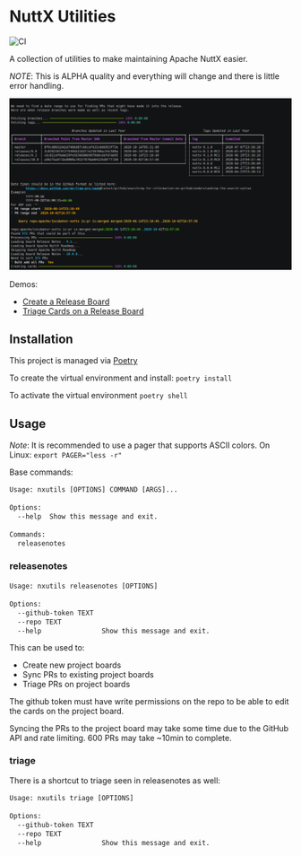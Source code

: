 # NuttX Utilities
![CI](https://github.com/btashton/nxutils/workflows/CI/badge.svg)

A collection of utilities to make maintaining Apache NuttX easier.

*NOTE*: This is ALPHA quality and everything will change and there is little
error handling.

![Alternate image text](demo.png)

Demos:
 * [Create a Release Board](https://asciinema.org/a/hNL94A2svS1QW9zQAWPx2ClyU)
 * [Triage Cards on a Release Board](https://asciinema.org/a/MUzG4aw2S2duFvxhZt6JbrlQP)

## Installation
This project is managed via [Poetry](https://python-poetry.org/)

To create the virtual environment and install: ```poetry install```

To activate the virtual environment ```poetry shell```

## Usage

*Note*: It is recommended to use a pager that supports ASCII colors. On Linux: `export PAGER="less -r"`

Base commands:
```
Usage: nxutils [OPTIONS] COMMAND [ARGS]...

Options:
  --help  Show this message and exit.

Commands:
  releasenotes
```

### **releasenotes**
```
Usage: nxutils releasenotes [OPTIONS]

Options:
  --github-token TEXT
  --repo TEXT
  --help               Show this message and exit.
```

This can be used to:
 * Create new project boards
 * Sync PRs to existing project boards
 * Triage PRs on project boards

The github token must have write permissions on the repo to be able to edit
the cards on the project board.

Syncing the PRs to the project board may take some time due to the GitHub API
and rate limiting.  600 PRs may take ~10min to complete.

### **triage**

There is a shortcut to triage seen in releasenotes as well:
```
Usage: nxutils triage [OPTIONS]

Options:
  --github-token TEXT
  --repo TEXT
  --help               Show this message and exit.
```
